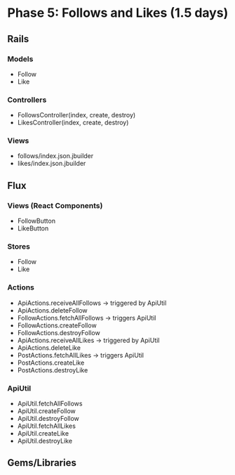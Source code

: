 # Phase 5: Follows and Likes (1.5 days)

## Rails
### Models
* Follow
* Like

### Controllers
* FollowsController(index, create, destroy)
* LikesController(index, create, destroy)

### Views
* follows/index.json.jbuilder
* likes/index.json.jbuilder

## Flux
### Views (React Components)
* FollowButton
* LikeButton


### Stores
* Follow
* Like

### Actions
* ApiActions.receiveAllFollows -> triggered by ApiUtil
* ApiActions.deleteFollow
* FollowActions.fetchAllFollows -> triggers ApiUtil
* FollowActions.createFollow
* FollowActions.destroyFollow
* ApiActions.receiveAllLikes -> triggered by ApiUtil
* ApiActions.deleteLike
* PostActions.fetchAllLikes -> triggers ApiUtil
* PostActions.createLike
* PostActions.destroyLike

### ApiUtil
* ApiUtil.fetchAllFollows
* ApiUtil.createFollow
* ApiUtil.destroyFollow
* ApiUtil.fetchAllLikes
* ApiUtil.createLike
* ApiUtil.destroyLike

## Gems/Libraries
